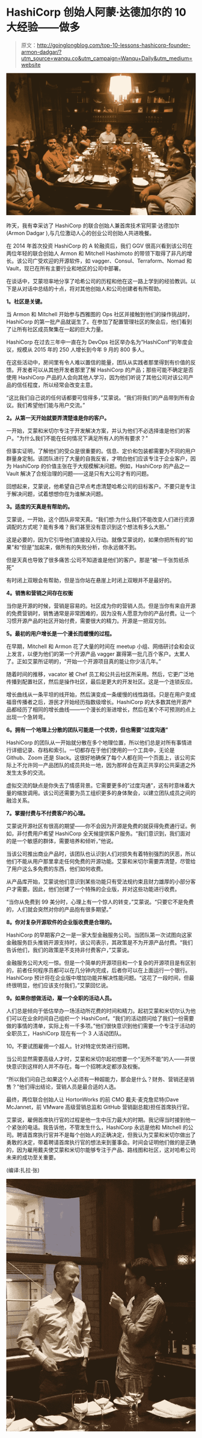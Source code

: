 # HashiCorp 创始人阿蒙·达德加尔的 10 大经验——做多

> 原文：<http://goinglongblog.com/top-10-lessons-hashicorp-founder-armon-dadgar/?utm_source=wanqu.co&utm_campaign=Wanqu+Daily&utm_medium=website>

![](img/1b770f921c5222b5144e6bdfc5528fc5.png)

昨天，我有幸采访了 HashiCorp 的联合创始人兼首席技术官阿蒙·达德加尔(Armon Dadgar ),与几位激动人心的创业公司创始人共进晚餐。

在 2014 年首次投资 HashiCorp 的 A 轮融资后，我们 GGV 很高兴看到该公司在两位年轻的联合创始人 Armon 和 Mitchell Hashimoto 的带领下取得了非凡的增长。该公司广受欢迎的开源软件，如 vagger、Consul、Terraform、Nomad 和 Vault，现已在所有主要行业和地区的公司中部署。

在谈话中，艾蒙坦率地分享了哈希公司的历程和他在这一路上学到的经验教训。以下是从对话中总结的十点，将对其他创始人和公司创建者有所帮助。

**1。社区是关键。**

当 Armon 和 Mitchell 开始参与西雅图的 Ops 社区并接触到他们的操作挑战时，HashiCorp 的第一批产品就诞生了。在参加了配置管理社区的聚会后，他们看到了让所有社区成员聚集在一起的巨大力量。

HashiCorp 在过去三年中一直在为 DevOps 社区举办名为“HashiConf”的年度会议，规模从 2015 年的 250 人增长到今年 9 月的 800 多人。

在这些活动中，房间里有令人难以置信的能量，团队从实践者那里得到有价值的反馈。开发者可以从其他开发者那里了解 HashiCorp 的产品；那些可能不确定是否使用 HashiCorp 产品的人会向其他人学习，因为他们听说了其他公司对该公司产品的信任程度，所以经常会改变主意。

“这比我们自己说的任何话都要可信得多，”艾蒙说。“我们将我们的产品带到所有会议。我们希望他们能与用户交流。”

**2。从第一天开始就要弄清楚谁是你的客户。**

一开始，艾蒙和米切尔专注于开发解决方案，并认为他们不必选择谁是他们的客户。"为什么我们不能在任何情况下满足所有人的所有要求？"

但事实证明，了解他们的受众是很重要的。信息、定价和包装都需要为不同的用户群量身定制。该团队进行了大量的自我反省，才明白他们应该专注于企业客户，因为 HashiCorp 的价值主张在于大规模解决问题。例如，HashiCorp 的产品之一 Vault 解决了合规治理的问题——这是只有大公司才有的问题。

回想起来，艾蒙说，他希望自己早点考虑清楚哈希公司的目标客户。不要只是专注于解决问题，试着想想你在为谁解决问题。

**3。适度的天真是有帮助的。**

艾蒙说，一开始，这个团队非常天真。“我们想:为什么我们不能改变人们进行资源调配的方式呢？能有多难？我们甚至没有意识到这个想法有多么大胆。”

这是必要的，因为它引导他们直接投入行动。就像艾蒙说的，如果你把所有的“如果”和“但是”加起来，做所有的失败分析，你永远做不到。

但是天真也导致了很多痛苦:公司不知道谁是他们的客户。那是“被一千张剪纸杀死”

有时闭上双眼会有帮助，但是当你站在悬崖上时闭上双眼并不是最好的。

**4。销售和营销之间存在权衡**

当你是开源的时候，营销是容易的。社区成为你的营销人员。但是当你有来自开源的免费营销时，销售通常是非常困难的，因为没有人愿意为你的产品付费。让一个习惯开源产品的社区开始付费，需要很大的精力。开源是一把双刃剑。

**5。最初的用户增长是一个漫长而缓慢的过程。**

在早期，Mitchell 和 Armon 花了大量的时间在 meetup 小组、网络研讨会和会议上发言，以便为他们的第一个开源产品 vagger 赢得第一批几百个客户。太累人了。正如艾蒙所证明的，“开始一个开源项目真的能让你少活几年。”

随着时间的推移，vacator 被 Chef 员工和公共云社区所采用。然后，它更广泛地传播到配置社区，然后是操作社区，最后是更大的开发社区。这是一个连锁反应。

增长曲线从一条平坦的线开始，然后演变成一条缓慢的线性路径。只是在用户变成福音传播者之后，游民才开始经历指数级增长。HashiCorp 的大多数其他开源产品都经历了相同的增长曲线——一个漫长的渐进增长，然后在某个不可预测的点上出现一个急转弯。

**6。拥有一个地理上分散的团队可能是一个优势，但也需要“过度沟通”**

HashiCorp 的团队从一开始就分散在多个地理位置，所以他们总是对所有事情进行详细记录、存档和索引。一切都存在于他们使用的一个工具中，无论是 Github、Zoom 还是 Slack。这很好地确保了每个人都在同一个页面上，该公司实际上不允许同一产品团队的成员共处一地，因为那样会在真正共享的公共渠道之外发生太多的交流。

虚拟交流的缺点是你失去了情感背景。它需要更多的“过度沟通”，这有时意味着大量的缩放调用。该公司还需要为员工组织更多的身体聚会，以建立团队成员之间的融洽关系。

**7。掌握付费与不付费客户的心理。**

艾蒙说开源社区有很高的期望——你不会因为开源是免费的就获得免费通行证。例如，非付费用户希望 HashiCorp 全天候提供客户服务。“我们意识到，我们面对的是一个敏感的群体，需要培养和倾听，”他说。

当该公司推出商业产品时，该团队也认识到人们对损失有着特别强烈的厌恶，所以他们不能从用户那里拿走任何免费的开源功能。艾蒙和米切尔需要弄清楚，尽管给了用户这么多免费的东西，他们如何收费。

从产品库开始，艾蒙说他们意识到某些功能只有受法规约束且财力雄厚的小部分客户才需要。因此，他们创建了一个特殊的企业版，并对这些功能进行收费。

“当你从免费到 99 美分时，心理上有一个惊人的转变，”艾蒙说。“只要它不是免费的，人们就会突然对你的产品抱有很多期望。”

**8。你对复杂开源软件的企业版收费是合理的。**

HashiCorp 的早期客户之一是一家大型金融服务公司。当团队第一次试图向这家金融服务巨头推销开源支持时，该公司表示，其政策是不为开源产品付费。“我们告诉他们，我们的政策是不支持非付费客户，”艾蒙说。

金融服务公司大吃一惊。但是一个简单的开源项目和一个复杂的开源项目是有区别的，前者任何程序员都可以在几分钟内完成，后者你可以在上面运行一个银行。HashiCorp 预计将在企业版中增加功能并解决性能问题。“这花了一段时间，但最终很明显，他们应该支付我们，”艾蒙回忆说。

**9。如果你想做活动，雇一个全职的活动人员。**

人们总是倾向于低估举办一场活动所花费的时间和精力。起初艾蒙和米切尔认为他们可以在业余时间自己组织一个 HashiConf。“我们的活动顾问给了我们一份需要做的事情的清单，实际上有一千多项。”他们很快意识到他们需要一个专注于活动的全职员工，HashiCorp 现在有一个 3 人活动团队。

10。不要试图雇佣一个超人。针对特定优势进行招聘。

当公司显然需要高级人才时，艾蒙和米切尔起初想要一个“无所不能”的人——并很快意识到这样的人并不存在。每一个招聘决定都涉及权衡。

“所以我们问自己:如果这个人必须有一种超能力，那会是什么？财务、营销还是销售？”他们得出结论，营销人员是最合适的人选。

最终，两位联合创始人让 HortonWorks 的前 CMO 戴夫·麦克詹尼特(Dave McJannet，前 VMware 高级营销总监和 GitHub 营销副总裁)担任首席执行官。

艾蒙说，雇佣首席执行官的过程是他一生中压力最大的时期。我记得当时接到他一个紧张的电话。我告诉他，不管发生什么，HashiCorp 永远是他和 Mitchell 的公司。聘请首席执行官并不是每个创始人的正确决定，但我认为艾蒙和米切尔做出了勇敢的决定，带着聘请首席执行官的想法来到董事会。时间会证明他们做的是正确的，因为雇用戴夫使艾蒙和米切尔能够专注于产品、路线图和社区，这对哈希公司未来的成功至关重要。

(编译:扎拉·张)

![](img/d08f7a9fe17feba9b79aad831cf0395c.png)